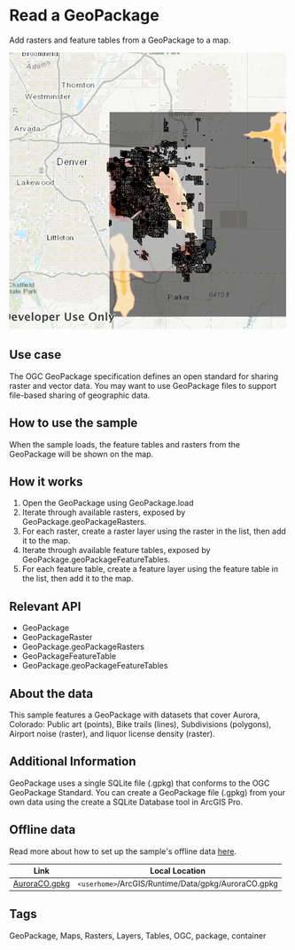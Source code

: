 # Read a GeoPackage

Add rasters and feature tables from a GeoPackage to a map.

![](screenshot.png)

## Use case
The OGC GeoPackage specification defines an open standard for sharing raster and vector data. You may want to use GeoPackage files to support file-based sharing of geographic data.

## How to use the sample
When the sample loads, the feature tables and rasters from the GeoPackage will be shown on the map.

## How it works
1. Open the GeoPackage using GeoPackage.load
2. Iterate through available rasters, exposed by GeoPackage.geoPackageRasters.
3. For each raster, create a raster layer using the raster in the list, then add it to the map.
4. Iterate through available feature tables, exposed by GeoPackage.geoPackageFeatureTables.
5. For each feature table, create a feature layer using the feature table in the list, then add it to the map.

## Relevant API
- GeoPackage
- GeoPackageRaster
- GeoPackage.geoPackageRasters
- GeoPackageFeatureTable
- GeoPackage.geoPackageFeatureTables

## About the data
This sample features a GeoPackage with datasets that cover Aurora, Colorado: Public art (points), Bike trails (lines), Subdivisions (polygons), Airport noise (raster), and liquor license density (raster).

## Additional Information
GeoPackage uses a single SQLite file (.gpkg) that conforms to the OGC GeoPackage Standard. You can create a GeoPackage file (.gpkg) from your own data using the create a SQLite Database tool in ArcGIS Pro.

## Offline data
Read more about how to set up the sample's offline data [here](http://links.esri.com/ArcGISRuntimeQtSamples).

Link | Local Location
---------|-------|
|[AuroraCO.gpkg](https://www.arcgis.com/home/item.html?id=68ec42517cdd439e81b036210483e8e7)| `<userhome>`/ArcGIS/Runtime/Data/gpkg/AuroraCO.gpkg |

## Tags
GeoPackage, Maps, Rasters, Layers, Tables, OGC, package, container
